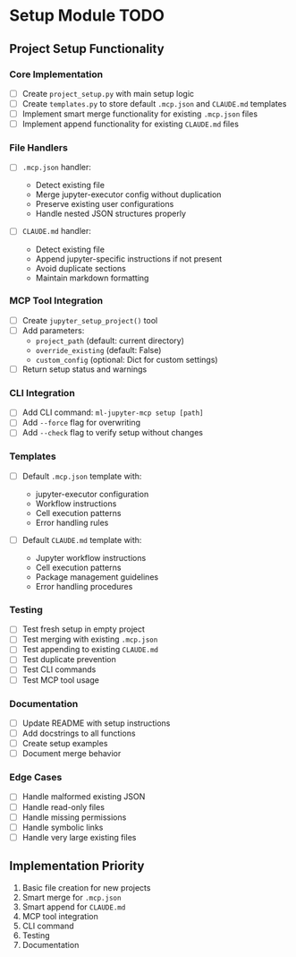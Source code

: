 # Setup Module TODO

## Project Setup Functionality

### Core Implementation
- [ ] Create `project_setup.py` with main setup logic
- [ ] Create `templates.py` to store default `.mcp.json` and `CLAUDE.md` templates
- [ ] Implement smart merge functionality for existing `.mcp.json` files
- [ ] Implement append functionality for existing `CLAUDE.md` files

### File Handlers
- [ ] `.mcp.json` handler:
  - Detect existing file
  - Merge jupyter-executor config without duplication
  - Preserve existing user configurations
  - Handle nested JSON structures properly

- [ ] `CLAUDE.md` handler:
  - Detect existing file
  - Append jupyter-specific instructions if not present
  - Avoid duplicate sections
  - Maintain markdown formatting

### MCP Tool Integration
- [ ] Create `jupyter_setup_project()` tool
- [ ] Add parameters:
  - `project_path` (default: current directory)
  - `override_existing` (default: False)
  - `custom_config` (optional: Dict for custom settings)
- [ ] Return setup status and warnings

### CLI Integration
- [ ] Add CLI command: `ml-jupyter-mcp setup [path]`
- [ ] Add `--force` flag for overwriting
- [ ] Add `--check` flag to verify setup without changes

### Templates
- [ ] Default `.mcp.json` template with:
  - jupyter-executor configuration
  - Workflow instructions
  - Cell execution patterns
  - Error handling rules

- [ ] Default `CLAUDE.md` template with:
  - Jupyter workflow instructions
  - Cell execution patterns
  - Package management guidelines
  - Error handling procedures

### Testing
- [ ] Test fresh setup in empty project
- [ ] Test merging with existing `.mcp.json`
- [ ] Test appending to existing `CLAUDE.md`
- [ ] Test duplicate prevention
- [ ] Test CLI commands
- [ ] Test MCP tool usage

### Documentation
- [ ] Update README with setup instructions
- [ ] Add docstrings to all functions
- [ ] Create setup examples
- [ ] Document merge behavior

### Edge Cases
- [ ] Handle malformed existing JSON
- [ ] Handle read-only files
- [ ] Handle missing permissions
- [ ] Handle symbolic links
- [ ] Handle very large existing files

## Implementation Priority
1. Basic file creation for new projects
2. Smart merge for `.mcp.json`
3. Smart append for `CLAUDE.md`
4. MCP tool integration
5. CLI command
6. Testing
7. Documentation